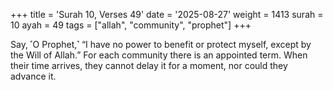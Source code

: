 +++
title = 'Surah 10, Verses 49'
date = '2025-08-27'
weight = 1413
surah = 10
ayah = 49
tags = ["allah", "community", "prophet"]
+++

Say, ˹O Prophet,˺ “I have no power to benefit or protect myself, except by the Will of Allah.” For each community there is an appointed term. When their time arrives, they cannot delay it for a moment, nor could they advance it.
